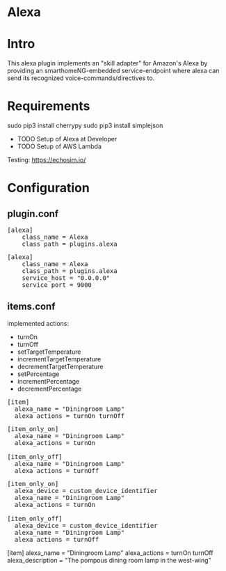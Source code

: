 # Alexa

# Intro
This alexa plugin implements an "skill adapter" for Amazon's Alexa by providing an smarthomeNG-embedded service-endpoint where alexa can send its recognized voice-commands/directives to.

# Requirements
sudo pip3 install cherrypy
sudo pip3 install simplejson

- TODO Setup of Alexa at Developer
- TODO Setup of AWS Lambda

Testing: https://echosim.io/

# Configuration

## plugin.conf
<pre>
[alexa]
    class_name = Alexa
    class_path = plugins.alexa
</pre>

<pre>
[alexa]
    class_name = Alexa
    class_path = plugins.alexa
    service_host = "0.0.0.0"
    service_port = 9000
</pre>

## items.conf
implemented actions:
- turnOn
- turnOff
- setTargetTemperature
- incrementTargetTemperature
- decrementTargetTemperature
- setPercentage
- incrementPercentage
- decrementPercentage

<pre>
[item]
  alexa_name = "Diningroom Lamp"
  alexa_actions = turnOn turnOff
</pre>

<pre>
[item_only_on]
  alexa_name = "Diningroom Lamp"
  alexa_actions = turnOn

[item_only_off]
  alexa_name = "Diningroom Lamp"
  alexa_actions = turnOff
</pre>

<pre>
[item_only_on]
  alexa_device = custom_device_identifier
  alexa_name = "Diningroom Lamp"
  alexa_actions = turnOn

[item_only_off]
  alexa_device = custom_device_identifier
  alexa_name = "Diningroom Lamp"
  alexa_actions = turnOff
</pre>

[item]
  alexa_name = "Diningroom Lamp"
  alexa_actions = turnOn turnOff
  alexa_description = "The pompous dining room lamp in the west-wing"
</pre>

